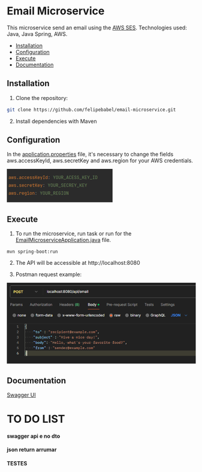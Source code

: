 # Email Microservice

This microservice send an email using the [AWS SES](https://aws.amazon.com/pt/ses/).
Technologies used: Java, Java Spring, AWS.

- [Installation](#installation)
- [Configuration](#configuration)
- [Execute](#execute)
- [Documentation](#documentation)

## Installation

1. Clone the repository:

```bash
git clone https://github.com/felipebabel/email-microservice.git
```

2. Install dependencies with Maven
## Configuration
In the [application.properties](src/main/resources/application.properties) file,
it's necessary to change the fields aws.accessKeyId, aws.secretKey and aws.region for your AWS credentials.

![img.png](assets/img/img.png)

## Execute

1. To run the microservice, run task or run for
the [EmailMicroserviceApplication.java](src/main/java/com/emailmicroservice/EmailMicroserviceApplication.java) file.


```task
mvn spring-boot:run
```
2. The API will be accessible at http://localhost:8080

3. Postman request example:

![img_1.png](assets/img/img_1.png)

## Documentation

[Swagger UI](http://localhost:8080/swagger-ui/index.html#/)



# TO DO LIST

#### swagger api e no dto
#### json return arrumar
#### TESTES
